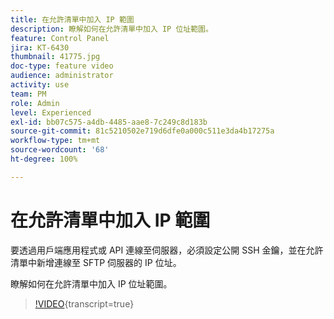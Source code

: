 ```yaml
---
title: 在允許清單中加入 IP 範圍
description: 瞭解如何在允許清單中加入 IP 位址範圍。
feature: Control Panel
jira: KT-6430
thumbnail: 41775.jpg
doc-type: feature video
audience: administrator
activity: use
team: PM
role: Admin
level: Experienced
exl-id: bb07c575-a4db-4485-aae8-7c249c8d183b
source-git-commit: 81c5210502e719d6dfe0a000c511e3da4b17275a
workflow-type: tm+mt
source-wordcount: '68'
ht-degree: 100%

---
```


# 在允許清單中加入 IP 範圍

要透過用戶端應用程式或 API 連線至伺服器，必須設定公開 SSH 金鑰，並在允許清單中新增連線至 SFTP 伺服器的 IP 位址。

瞭解如何在允許清單中加入 IP 位址範圍。

>[!VIDEO](https://video.tv.adobe.com/v/41775?learn=on){transcript=true}
